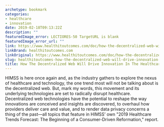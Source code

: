 ```yaml
---
archetype: bookmark
categories:
- healthcare
- innovation
date: 2019-02-18T09:13:22Z
description: ""
featuredImage_error: LECTIORES-50 TargetURL is blank
featuredImage_error_url: ""
link: https://www.healthitoutcomes.com/doc/how-the-decentralized-web-will-drive-innovation-in-the-healthcare-industry-0001
linkBrand: healthitoutcomes.com
linkOriginal: https://www.healthitoutcomes.com/doc/how-the-decentralized-web-will-drive-innovation-in-the-healthcare-industry-0001
slug: healthitoutcomes-how-the-decentralized-web-will-drive-innovation-in-the-healthcare-industry
title: How The Decentralized Web Will Drive Innovation In The Healthcare Industry
---
```

HIMSS is here once again and, as the industry gathers to explore the nexus of healthcare and technology, the one trend most will not be talking about is the decentralized web. But, mark my words, this movement and its underlying technologies are set to radically disrupt healthcare. Decentralized web technologies have the potential to reshape the way innovations are conceived and insights are discovered, to overhaul how providers deliver care and value, and to render data privacy concerns a thing of the past—all topics that feature in HIMSS’ own "2019 Healthcare Trends Forecast: The Beginning of a Consumer-Driven Reformation," report.

